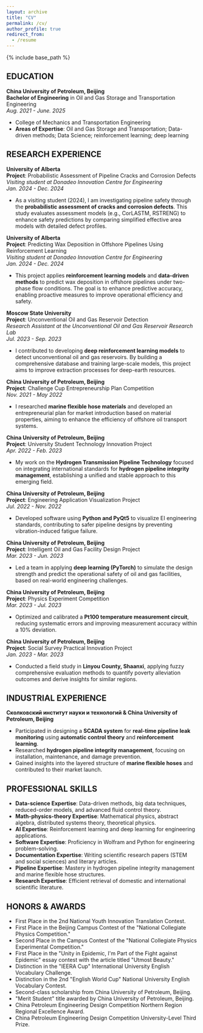 ```yaml
---
layout: archive
title: "CV"
permalink: /cv/
author_profile: true
redirect_from:
  - /resume
---
```


{% include base_path %}

## EDUCATION

**China University of Petroleum, Beijing**  
**Bachelor of Engineering** in Oil and Gas Storage and Transportation Engineering  
*Aug. 2021 - June. 2025*  
- College of Mechanics and Transportation Engineering  
- **Areas of Expertise**: Oil and Gas Storage and Transportation; Data-driven methods; Data Science; reinforcement learning; deep learning

## RESEARCH EXPERIENCE

**University of Alberta**  
**Project**: Probabilistic Assessment of Pipeline Cracks and Corrosion Defects  
*Visiting student at Donadeo Innovation Centre for Engineering*  
*Jan. 2024 - Dec. 2024*  
- As a visiting student (2024), I am investigating pipeline safety through the **probabilistic assessment of cracks and corrosion defects**. This study evaluates assessment models (e.g., CorLASTM, RSTRENG) to enhance safety predictions by comparing simplified effective area models with detailed defect profiles.

**University of Alberta**  
**Project**: Predicting Wax Deposition in Offshore Pipelines Using Reinforcement Learning  
*Visiting student at Donadeo Innovation Centre for Engineering*  
*Jan. 2024 - Dec. 2024*  
- This project applies **reinforcement learning models** and **data-driven methods** to predict wax deposition in offshore pipelines under two-phase flow conditions. The goal is to enhance predictive accuracy, enabling proactive measures to improve operational efficiency and safety.

**Moscow State University**  
**Project**: Unconventional Oil and Gas Reservoir Detection  
*Research Assistant at the Unconventional Oil and Gas Reservoir Research Lab*  
*Jul. 2023 - Sep. 2023*  
- I contributed to developing **deep reinforcement learning models** to detect unconventional oil and gas reservoirs. By building a comprehensive database and training large-scale models, this project aims to improve extraction processes for deep-earth resources.

**China University of Petroleum, Beijing**   
**Project**: Challenge Cup Entrepreneurship Plan Competition  
*Nov. 2021 - May 2022*  
- I researched **marine flexible hose materials** and developed an entrepreneurial plan for market introduction based on material properties, aiming to enhance the efficiency of offshore oil transport systems.

**China University of Petroleum, Beijing**   
**Project**: University Student Technology Innovation Project  
*Apr. 2022 - Feb. 2023*  
- My work on the **Hydrogen Transmission Pipeline Technology** focused on integrating international standards for **hydrogen pipeline integrity management**, establishing a unified and stable approach to this emerging field.

**China University of Petroleum, Beijing**   
**Project**: Engineering Application Visualization Project  
*Jul. 2022 - Nov. 2022*  
- Developed software using **Python and PyQt5** to visualize EI engineering standards, contributing to safer pipeline designs by preventing vibration-induced fatigue failure.

**China University of Petroleum, Beijing**   
**Project**: Intelligent Oil and Gas Facility Design Project  
*Mar. 2023 - Jun. 2023*  
- Led a team in applying **deep learning (PyTorch)** to simulate the design strength and predict the operational safety of oil and gas facilities, based on real-world engineering challenges.

**China University of Petroleum, Beijing**   
**Project**: Physics Experiment Competition  
*Mar. 2023 - Jul. 2023*  
- Optimized and calibrated a **Pt100 temperature measurement circuit**, reducing systematic errors and improving measurement accuracy within a 10% deviation.

**China University of Petroleum, Beijing**   
**Project**: Social Survey Practical Innovation Project  
*Jan. 2023 - Mar. 2023*  
- Conducted a field study in **Linyou County, Shaanxi**, applying fuzzy comprehensive evaluation methods to quantify poverty alleviation outcomes and derive insights for similar regions.

## INDUSTRIAL EXPERIENCE

**Сколковский институт науки и технологий & China University of Petroleum, Beijing**    
- Participated in designing a **SCADA system** for **real-time pipeline leak monitoring** using **automatic control theory** and **reinforcement learning**.  
- Researched **hydrogen pipeline integrity management**, focusing on installation, maintenance, and damage prevention.  
- Gained insights into the layered structure of **marine flexible hoses** and contributed to their market launch.  

## PROFESSIONAL SKILLS

- **Data-science Expertise**: Data-driven methods, big data techniques, reduced-order models, and advanced fluid control theory.
- **Math-physics-theory Expertise**: Mathematical physics, abstract algebra, distributed systems theory, theoretical physics.
- **AI Expertise**: Reinforcement learning and deep learning for engineering applications.
- **Software Expertise**: Proficiency in Wolfram and Python for engineering problem-solving.
- **Documentation Expertise**: Writing scientific research papers (STEM and social sciences) and literary articles.
- **Pipeline Expertise**: Mastery in hydrogen pipeline integrity management and marine flexible hose structures.
- **Research Expertise**: Efficient retrieval of domestic and international scientific literature.

## HONORS & AWARDS

- First Place in the 2nd National Youth Innovation Translation Contest.
- First Place in the Beijing Campus Contest of the "National Collegiate Physics Competition."
- Second Place in the Campus Contest of the "National Collegiate Physics Experimental Competition."
- First Place in the "Unity in Epidemic, I'm Part of the Fight against Epidemic" essay contest with the article titled "Utmost Beauty."
- Distinction in the "IEERA Cup" International University English Vocabulary Challenge.
- Distinction in the 2nd "English World Cup" National University English Vocabulary Contest.
- Second-class scholarship from China University of Petroleum, Beijing.
- "Merit Student" title awarded by China University of Petroleum, Beijing.
- China Petroleum Engineering Design Competition Northern Region Regional Excellence Award.
- China Petroleum Engineering Design Competition University-Level Third Prize.
